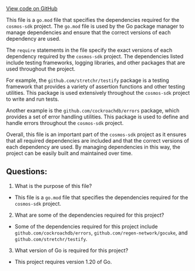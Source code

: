 [View code on GitHub](https://github.com/cosmos/cosmos-sdk/blob/main/depinject/go.mod)

This file is a `go.mod` file that specifies the dependencies required for the `cosmos-sdk` project. The `go.mod` file is used by the Go package manager to manage dependencies and ensure that the correct versions of each dependency are used.

The `require` statements in the file specify the exact versions of each dependency required by the `cosmos-sdk` project. The dependencies listed include testing frameworks, logging libraries, and other packages that are used throughout the project.

For example, the `github.com/stretchr/testify` package is a testing framework that provides a variety of assertion functions and other testing utilities. This package is used extensively throughout the `cosmos-sdk` project to write and run tests.

Another example is the `github.com/cockroachdb/errors` package, which provides a set of error handling utilities. This package is used to define and handle errors throughout the `cosmos-sdk` project.

Overall, this file is an important part of the `cosmos-sdk` project as it ensures that all required dependencies are included and that the correct versions of each dependency are used. By managing dependencies in this way, the project can be easily built and maintained over time.
## Questions: 
 1. What is the purpose of this file?
- This file is a `go.mod` file that specifies the dependencies required for the `cosmos-sdk` project.

2. What are some of the dependencies required for this project?
- Some of the dependencies required for this project include `github.com/cockroachdb/errors`, `github.com/regen-network/gocuke`, and `github.com/stretchr/testify`.

3. What version of Go is required for this project?
- This project requires version 1.20 of Go.